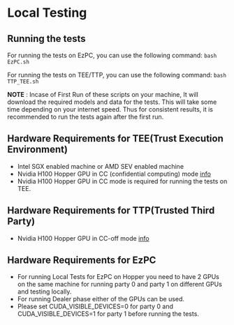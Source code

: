 # Local Testing

## Running the tests
For running the tests on EzPC, you can use the following command:
```bash EzPC.sh```

For running the tests on TEE/TTP, you can use the following command:
```bash TTP_TEE.sh```

**NOTE** : Incase of First Run of these scripts on your machine, It will download the required models and data for the tests. This will take some time depending on your internet speed. Thus for consistent results, it is recommended to run the tests again after the first run.


## Hardware Requirements for TEE(Trust Execution Environment)
- Intel SGX enabled machine or AMD SEV enabled machine
- Nvidia H100 Hopper GPU in CC (confidential computing) mode [info](https://images.nvidia.com/aem-dam/en-zz/Solutions/data-center/HCC-Whitepaper-v1.0.pdf)
- Nvidia H100 Hopper GPU in CC mode is required for running the tests on TEE.

## Hardware Requirements for TTP(Trusted Third Party)
- Nvidia H100 Hopper GPU in CC-off mode [info](https://images.nvidia.com/aem-dam/en-zz/Solutions/data-center/HCC-Whitepaper-v1.0.pdf)

## Hardware Requirements for EzPC
- For running Local Tests for EzPC on Hopper you need to have 2 GPUs on the same machine for running party 0 and party 1 on different GPUs and testing locally.
- For running Dealer phase either of the GPUs can be used.
- Please set CUDA_VISIBLE_DEVICES=0 for party 0 and CUDA_VISIBLE_DEVICES=1 for party 1 before running the tests.
